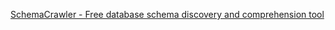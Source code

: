 
[SchemaCrawler - Free database schema discovery and comprehension tool](https://www.schemacrawler.com/)
